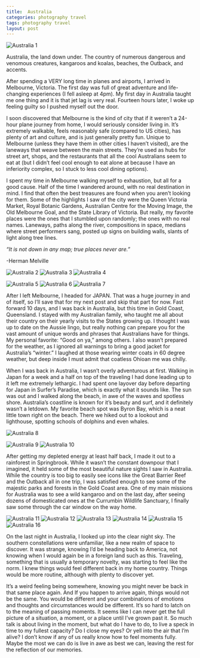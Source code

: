 ```yaml
---
title:  Australia
categories: photography travel
tags: photography travel
layout: post
---
```


![Australia 1](https://baileycmiller.github.io/blog/assets/GoldCoast_28.jpg)

Australia, the land down under. The country of numerous dangerous and venomous creatures, kangaroos and koalas, beaches, the Outback, and accents.

After spending a VERY long time in planes and airports, I arrived in Melbourne, Victoria. The first day was full of great adventure and life-changing experiences (I fell asleep at 4pm). My first day in Australia taught me one thing and it is that jet lag is very real. Fourteen hours later, I woke up feeling guilty so I pushed myself out the door.

I soon discovered that Melbourne is the kind of city that if it weren’t a 24-hour plane journey from home, I would seriously consider living in. It’s extremely walkable, feels reasonably safe (compared to US cities), has plenty of art and culture, and is just generally pretty fun. Unique to Melbourne (unless they have them in other cities I haven’t visited), are the laneways that weave between the main streets. They’re used as hubs for street art, shops, and the restaurants that all the cool Australians seem to eat at (but I didn’t feel cool enough to eat alone at because I have an inferiority complex, so I stuck to less cool dining options).

I spent my time in Melbourne walking myself to exhaustion, but all for a good cause. Half of the time I wandered around, with no real destination in mind. I find that often the best treasures are found when you aren’t looking for them. Some of the highlights I saw of the city were the Queen Victoria Market, Royal Botanic Gardens, Australian Centre for the Moving Image, the Old Melbourne Goal, and the State Library of Victoria. But really, my favorite places were the ones that I stumbled upon randomly; the ones with no real names. Laneways, paths along the river, compositions in space, medians where street performers sang, posted up signs on building walls, slants of light along tree lines.

 _“It is not down in any map; true places never are.”_

-Herman Melville

![Australia 2](https://baileycmiller.github.io/blog/assets/Melbourne_111.jpg)
![Australia 3](https://baileycmiller.github.io/blog/assets/Melbourne_84.jpg)
![Australia 4](https://baileycmiller.github.io/blog/assets/Melbourne_11.jpg)

![Australia 5](https://baileycmiller.github.io/blog/assets/Melbourne_32.jpg)
![Australia 6](https://baileycmiller.github.io/blog/assets/heads.jpg)
![Australia 7](https://baileycmiller.github.io/blog/assets/Melbourne_74.jpg)

After I left Melbourne, I headed for JAPAN. That was a huge journey in and of itself, so I’ll save that for my next post and skip that part for now. Fast forward 10 days, and I was back in Australia, but this time in Gold Coast, Queensland. I stayed with my Australian family, who taught me all about their country on their yearly visits to the States growing up. I thought I was up to date on the Aussie lingo, but really nothing can prepare you for the vast amount of unique words and phrases that Australians have for things. My personal favorite: “Good on ya,” among others. I also wasn’t prepared for the weather, as I ignored all warnings to bring a good jacket for Australia’s “winter.” I laughed at those wearing winter coats in 60 degree weather, but deep inside I must admit that coatless Ohioan me was chilly.

When I was back in Australia, I wasn’t overly adventurous at first. Walking in Japan for a week and a half on top of the traveling I had done leading up to it left me extremely lethargic. I had spent one layover day before departing for Japan in Surfer’s Paradise, which is exactly what it sounds like. The sun was out and I walked along the beach, in awe of the waves and spotless shore. Australia’s coastline is known for it’s beauty and surf, and it definitely wasn’t a letdown. My favorite beach spot was Byron Bay, which is a neat little town right on the beach. There we hiked out to a lookout and lighthouse, spotting schools of dolphins and even whales.

![Australia 8](https://baileycmiller.github.io/blog/assets/GoldCoast_2.jpg)

![Australia 9](https://baileycmiller.github.io/blog/assets/GoldCoastBW_27.jpg)
![Australia 10](https://baileycmiller.github.io/blog/assets/GoldCoast_20.jpg)

After getting my depleted energy at least half back, I made it out to a rainforest in Springbrook. While it wasn’t the constant downpour that I imagined, it held some of the most beautiful nature sights I saw in Australia. While the country is too big to easily see icons like the Great Barrier Reef and the Outback all in one trip, I was satisfied enough to see some of the majestic parks and forests in the Gold Coast area. One of my main missions for Australia was to see a wild kangaroo and on the last day, after seeing dozens of domesticated ones at the Currumbin Wildlife Sanctuary, I finally saw some through the car window on the way home.

![Australia 11](https://baileycmiller.github.io/blog/assets/GoldCoast_7.jpg)
![Australia 12](https://baileycmiller.github.io/blog/assets/GoldCoastBW_8.jpg)
![Australia 13](https://baileycmiller.github.io/blog/assets/GoldCoast_16.jpg)
![Australia 14](https://baileycmiller.github.io/blog/assets/GoldCoastBW_5.jpg)
![Australia 15](https://baileycmiller.github.io/blog/assets/goldcoast_19.jpg)
![Australia 16](https://baileycmiller.github.io/blog/assets/Sky.jpg)

On the last night in Australia, I looked up into the clear night sky. The southern constellations were unfamiliar, like a new realm of space to discover. It was strange, knowing I’d be heading back to America, not knowing when I would again be in a foreign land such as this. Traveling, something that is usually a temporary novelty, was starting to feel like the norm. I knew things would feel different back in my home country. Things would be more routine, although with plenty to discover yet.

It’s a weird feeling being somewhere, knowing you might never be back in that same place again. And If you happen to arrive again, things would not be the same. You would be different and your combinations of emotions and thoughts and circumstances would be different. It’s so hard to latch on to the meaning of passing moments. It seems like I can never get the full picture of a situation, a moment, or a place until I’ve grown past it. So much talk is about living in the moment, but what do I have to do, to live a speck in time to my fullest capacity? Do I close my eyes? Or yell into the air that I’m alive? I don’t know if any of us really know how to feel moments fully. Maybe the most we can do is live in awe as best we can, leaving the rest for the reflection of our memories.
